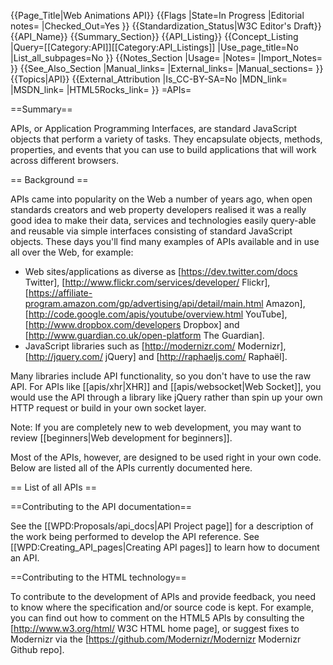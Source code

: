 {{Page_Title|Web Animations API}}
{{Flags
|State=In Progress
|Editorial notes=
|Checked_Out=Yes
}}
{{Standardization_Status|W3C Editor's Draft}}
{{API_Name}}
{{Summary_Section}}
{{API_Listing}}
{{Concept_Listing
|Query=[[Category:API]][[Category:API_Listings]]
|Use_page_title=No
|List_all_subpages=No
}}
{{Notes_Section
|Usage=
|Notes=
|Import_Notes=
}}
{{See_Also_Section
|Manual_links=
|External_links=
|Manual_sections=
}}
{{Topics|API}}
{{External_Attribution
|Is_CC-BY-SA=No
|MDN_link=
|MSDN_link=
|HTML5Rocks_link=
}}
=APIs=

==Summary==

APIs, or Application Programming Interfaces, are standard JavaScript objects that perform a variety of tasks. They encapsulate objects, methods, properties, and events that you can use to build applications that will work across different browsers.

== Background ==

APIs came into popularity on the Web a number of years ago, when open standards creators and web property developers realised it was a really good idea to make their data, services and technologies easily query-able and reusable via simple interfaces consisting of standard JavaScript objects. These days you'll find many examples of APIs available and in use all over the Web, for example:

* Web sites/applications as diverse as [https://dev.twitter.com/docs Twitter], [http://www.flickr.com/services/developer/ Flickr], [https://affiliate-program.amazon.com/gp/advertising/api/detail/main.html Amazon], [http://code.google.com/apis/youtube/overview.html YouTube], [http://www.dropbox.com/developers Dropbox] and [http://www.guardian.co.uk/open-platform The Guardian].
* JavaScript libraries such as [http://modernizr.com/ Modernizr], [http://jquery.com/ jQuery] and [http://raphaeljs.com/ Raphaël].

Many libraries include API functionality, so you don't have to use the raw API. For APIs like [[apis/xhr|XHR]] and [[apis/websocket|Web Socket]], you would use the API through a library like jQuery rather than spin up your own HTTP request or build in your own socket layer. 

Note: If you are completely new to web development, you may want to review [[beginners|Web development for beginners]].

Most of the APIs, however, are designed to be used right in your own code. Below are listed all of the APIs currently documented here.

== List of all APIs ==



==Contributing to the API documentation==

See the [[WPD:Proposals/api_docs|API Project page]] for a description of the work being performed to develop the API reference. See [[WPD:Creating_API_pages|Creating API pages]] to learn how to document an API.

==Contributing to the HTML technology==

To contribute to the development of APIs and provide feedback, you need to know where the specification and/or source code is kept. For example, you can find out how to comment on the HTML5 APIs by consulting the [http://www.w3.org/html/ W3C HTML home page], or suggest fixes to Modernizr via the [https://github.com/Modernizr/Modernizr Modernizr Github repo].